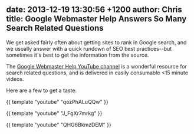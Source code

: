 date: 2013-12-19 13:30:56 +1200
author: Chris
title: Google Webmaster Help Answers So Many Search Related Questions
----

We get asked fairly often about getting sites to rank in Google search, and we usually answer with a quick rundown of SEO best practices--but sometimes it's best to get the information from the source. 

The [Google Webmaster Help YouTube channel](https://www.youtube.com/user/GoogleWebmasterHelp/videos) is a wonderful resource for search related questions, and is delivered in easily consumable <15 minute videos. 

Here are a few to get a taste:

{{ template "youtube" "qozPhALuQQw" }}

{{ template "youtube" "J_FgXr7mrkg" }}

{{ template "youtube" "QHG6BkmzDEM" }}
